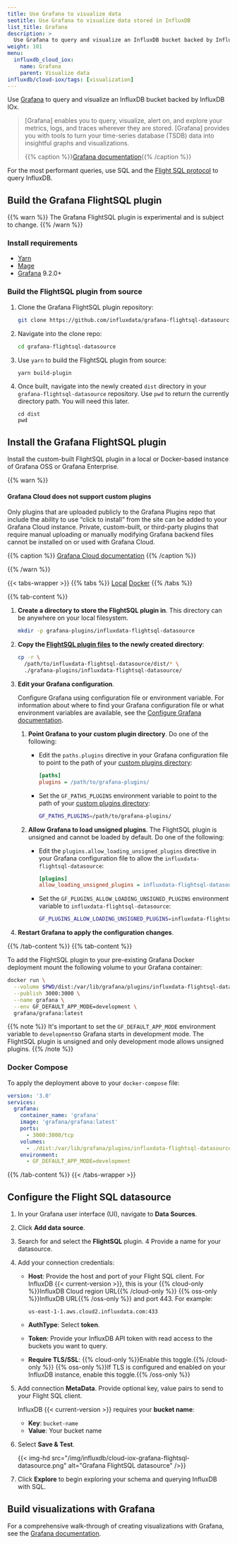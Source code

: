 ```yaml
---
title: Use Grafana to visualize data
seotitle: Use Grafana to visualize data stored in InfluxDB
list_title: Grafana
description: >
  Use Grafana to query and visualize an InfluxDB bucket backed by InfluxDB IOx.
weight: 101
menu:
  influxdb_cloud_iox:
    name: Grafana
    parent: Visualize data
influxdb/cloud-iox/tags: [visualization]
---
```


Use [Grafana](https://grafana.com/) to query and visualize an InfluxDB bucket
backed by InfluxDB IOx.

> [Grafana] enables you to query, visualize, alert on, and explore your metrics,
> logs, and traces wherever they are stored.
> [Grafana] provides you with tools to turn your time-series database (TSDB)
> data into insightful graphs and visualizations.
>
> {{% caption %}}[Grafana documentation](https://grafana.com/docs/grafana/latest/introduction/){{% /caption %}}

For the most performant queries, use SQL and the
[Flight SQL protocol](https://arrow.apache.org/blog/2022/02/16/introducing-arrow-flight-sql/)
to query InfluxDB.


## Build the Grafana FlightSQL plugin

{{% warn %}}
The Grafana FlightSQL plugin is experimental and is subject to change.
{{% /warn %}}

### Install requirements

- [Yarn](https://classic.yarnpkg.com/lang/en/docs/install/)
- [Mage](https://magefile.org/)
- [Grafana](https://grafana.com/grafana/download) 9.2.0+

### Build the FlightSQL plugin from source

1.  Clone the Grafana FlightSQL plugin repository:

    ```bash
    git clone https://github.com/influxdata/grafana-flightsql-datasource.git
    ```

2.  Navigate into the clone repo:

    ```sh
    cd grafana-flightsql-datasource
    ```

3.  Use `yarn` to build the FlightSQL plugin from source:

    ```sh
    yarn build-plugin
    ```

    <div id="flightsql-plugin-path"></div>

4.  Once built, navigate into the newly created `dist` directory in your
    `grafana-flightsql-datasource` repository.
    Use `pwd` to return the currently directory path. You will need this later.

    ```
    cd dist
    pwd
    ```

## Install the Grafana FlightSQL plugin

Install the custom-built FlightSQL plugin in a local or Docker-based instance
of Grafana OSS or Grafana Enterprise.

{{% warn %}}
#### Grafana Cloud does not support custom plugins

Only plugins that are uploaded publicly to the Grafana Plugins repo that
include the ability to use “click to install” from the site can be added to
your Grafana Cloud instance. Private, custom-built, or third-party plugins
that require manual uploading or manually modifying Grafana backend files
cannot be installed on or used with Grafana Cloud.

{{% caption %}}
[Grafana Cloud documentation](https://grafana.com/docs/grafana-cloud/fundamentals/find-and-use-plugins/)
{{% /caption %}}

{{% /warn %}}

{{< tabs-wrapper >}}
{{% tabs %}}
[Local](#)
[Docker](#)
{{% /tabs %}}

{{% tab-content %}}
<!---------------------------- BEGIN LOCAL CONTENT ---------------------------->

<div id="custom-grafana-plugins-directory"></div>

1.  **Create a directory to store the FlightSQL plugin in**.
    This directory can be anywhere on your local filesystem.

    ```sh
    mkdir -p grafana-plugins/influxdata-flightsql-datasource
    ```

2. **Copy the [FlightSQL plugin files](#flightsql-plugin-path) to the newly created directory**:

    ```sh
    cp -r \
      /path/to/influxdata-flightsql-datasource/dist/* \
      ./grafana-plugins/influxdata-flightsql-datasource/
    ```

3.  **Edit your Grafana configuration**.
    
    Configure Grafana using configuration file or environment variable.
    For information about where to find your Grafana configuration file or what
    environment variables are available, see the
    [Configure Grafana documentation](https://grafana.com/docs/grafana/latest/setup-grafana/configure-grafana/).
    
    1.  **Point Grafana to your custom plugin directory**.
        Do one of the following:

        - Edit the `paths.plugins` directive in your Grafana configuration file
          to point to the path of your [custom plugins directory](#custom-grafana-plugins-directory):
        
          ```ini
          [paths]
          plugins = /path/to/grafana-plugins/
          ```

        - Set the `GF_PATHS_PLUGINS` environment variable to point to the path
          of your [custom plugins directory](#custom-grafana-plugins-directory):
        
          ```sh
          GF_PATHS_PLUGINS=/path/to/grafana-plugins/
          ```

    2.  **Allow Grafana to load unsigned plugins**.
        The FlightSQL plugin is unsigned and cannot be loaded by default.
        Do one of the following:

        - Edit the `plugins.allow_loading_unsigned_plugins` directive in your
          Grafana configuration file to allow the `influxdata-flightsql-datasource`:

          ```ini
          [plugins]
          allow_loading_unsigned_plugins = influxdata-flightsql-datasource
          ```

        - Set the `GF_PLUGINS_ALLOW_LOADING_UNSIGNED_PLUGINS` environment variable
          to `influxdata-flightsql-datasource`:

          ```sh
          GF_PLUGINS_ALLOW_LOADING_UNSIGNED_PLUGINS=influxdata-flightsql-datasource
          ```

4.  **Restart Grafana to apply the configuration changes**.

<!----------------------------- END LOCAL CONTENT ----------------------------->
{{% /tab-content %}}
{{% tab-content %}}
<!---------------------------- BEGIN DOCKER CONTENT --------------------------->

To add the FlightSQL plugin to your pre-existing Grafana Docker deployment
mount the following volume to your Grafana container:

```bash 
docker run \
  --volume $PWD/dist:/var/lib/grafana/plugins/influxdata-flightsql-datasource \
  --publish 3000:3000 \
  --name grafana \
  --env GF_DEFAULT_APP_MODE=development \
  grafana/grafana:latest
```

{{% note %}}
It's important to set the `GF_DEFAULT_APP_MODE` environment variable to
`development`so Grafana starts in development mode.
The FlightSQL plugin is unsigned and only development mode allows unsigned plugins.
{{% /note %}}

### Docker Compose

To apply the deployment above to your `docker-compose` file:

```yaml
version: '3.0'
services:
  grafana:
    container_name: 'grafana'
    image: 'grafana/grafana:latest'
    ports:
      - 3000:3000/tcp
    volumes:
      - ./dist:/var/lib/grafana/plugins/influxdata-flightsql-datasource
    environment:
      - GF_DEFAULT_APP_MODE=development
```

<!----------------------------- END DOCKER CONTENT ---------------------------->
{{% /tab-content %}}
{{< /tabs-wrapper >}}

## Configure the Flight SQL datasource

1.  In your Grafana user interface (UI), navigate to **Data Sources**.
2.  Click **Add data source**.
3.  Search for and select the **FlightSQL** plugin.
4   Provide a name for your datasource.
5.  Add your connection credentials:

    - **Host**: Provide the host and port of your Flight SQL client.
      For InfluxDB {{< current-version >}}, this is your
      {{% cloud-only %}}InfluxDB Cloud region URL{{% /cloud-only %}}
      {{% oss-only %}}InfluxDB URL{{% /oss-only %}}
      and port 443. For example:

      ```
      us-east-1-1.aws.cloud2.influxdata.com:433
      ```

    - **AuthType**: Select **token**.
    - **Token**: Provide your InfluxDB API token with read access to the buckets
      you want to query.
    - **Require TLS/SSL**:
      {{% cloud-only %}}Enable this toggle.{{% /cloud-only %}}
      {{% oss-only %}}If TLS is configured and enabled on your InfluxDB instance, enable this toggle.{{% /oss-only %}}

6.  Add connection **MetaData**.
    Provide optional key, value pairs to send to your Flight SQL client.

    InfluxDB {{< current-version >}} requires your **bucket name**:
    
    - **Key**: `bucket-name`
    - **Value**: Your bucket name

7.  Select **Save & Test**.

    {{< img-hd src="/img/influxdb/cloud-iox-grafana-flightsql-datasource.png" alt="Grafana FlightSQL datasource" />}}

8. Click **Explore** to begin exploring your schema and querying InfluxDB with SQL.

## Build visualizations with Grafana

For a comprehensive walk-through of creating visualizations with
Grafana, see the [Grafana documentation](https://grafana.com/docs/grafana/latest/).
